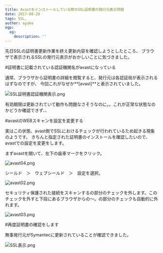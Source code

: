 ```yaml
---
title: Avastをインストールしている際のSSL証明書の発行元表示問題
date: 2017-08-28
tags: SSL,
author: ayako
ogp:
  og:
    description: ''
---
```


先日SSLの証明書更新作業を終え更新内容を確認しようとしたところ、
ブラウザで表示されるSSLの発行元表示がおかしいことに気づきました。

#証明書に記載されている認証機関名がavastになっている

通常、ブラウザから証明書の詳細を閲覧すると、発行元は各認証局が表示されるはずなのですが、
今回これがなぜか**[avast]**と表示されていました。

![SSL証明書認証機関表示.png](https://qiita-image-store.s3.amazonaws.com/0/174392/c4bcf621-7d78-4163-9823-f45e41ca2bab.png)

有効期限は更新されていて動作も問題なさそうなのに。。これが正常な状態なのかどうか確認できず、、

#avastのWEBスキャンを設定を変更する

実はこの状態、avast側でSSLにおけるチェックが行われているため起きる現象のようです。
きちんと指定された証明書のインストールを確認したいので、avastでの設定を変更をします。

まずavastを開いて、左下の歯車マークをクリック。

![avast04.png](https://qiita-image-store.s3.amazonaws.com/0/174392/5dcca1b9-fb8b-30ae-c7d7-9d81b8e36a01.png)

シールド　＞　ウェブシールド　＞　設定を選択。

![avast02.png](https://qiita-image-store.s3.amazonaws.com/0/174392/b944a44b-54ca-d127-0cec-88f676cf0621.png)

セキュリティ保護された接続をスキャンするの部分のチェックを外します。このチェックを外すと下段にあるブラウザからの〜。の部分のチェックも自動的に外れます。

![avast03.png](https://qiita-image-store.s3.amazonaws.com/0/174392/1585496f-9eda-68cc-fcb7-f2a4ff1e3103.png)

#再度証明書の確認をします

無事発行元がSymantecに更新されていることが確認できました。

![SSL表示.png](https://qiita-image-store.s3.amazonaws.com/0/174392/480849b9-b13e-63e8-386e-af1c2fd932be.png)

